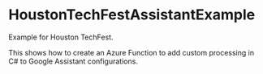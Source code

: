 # HoustonTechFestAssistantExample
Example for Houston TechFest.

This shows how to create an Azure Function to add custom processing in C# to Google Assistant configurations.
